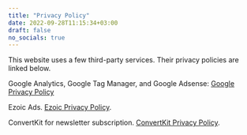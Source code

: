 ```yaml
---
title: "Privacy Policy"
date: 2022-09-28T11:15:34+03:00
draft: false
no_socials: true
---
```


This website uses a few third-party services. Their privacy policies are linked below.  

Google Analytics, Google Tag Manager, and Google Adsense: [Google Privacy Policy](https://policies.google.com/privacy)

Ezoic Ads. [Ezoic Privacy Policy](https://www.ezoic.com/privacy-policy).

ConvertKit for newsletter subscription. [ConvertKit Privacy Policy](https://convertkit.com/privacy).
